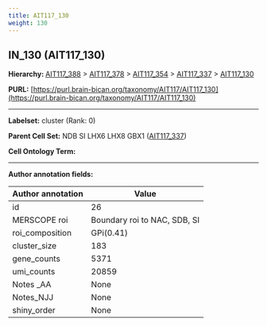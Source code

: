 ```yaml
---
title: AIT117_130
weight: 130
---
```

## IN_130 (AIT117_130)
<b>Hierarchy: </b>
[AIT117_388](../AIT117_388) >
[AIT117_378](../AIT117_378) >
[AIT117_354](../AIT117_354) >
[AIT117_337](../AIT117_337) >
[AIT117_130](../AIT117_130)

**PURL:** [https://purl.brain-bican.org/taxonomy/AIT117/AIT117_130](https://purl.brain-bican.org/taxonomy/AIT117/AIT117_130)

---


**Labelset:** cluster (Rank: 0)

**Parent Cell Set:** NDB SI LHX6 LHX8 GBX1 ([AIT117_337](../AIT117_337))



**Cell Ontology Term:** 

[MARKER GENES.]: #


---

[TRANSFERRED ANNOTATIONS.]: #


[AUTHOR ANNOTATION FIELDS.]: #


**Author annotation fields:**

| Author annotation | Value |
|-------------------|-------|
|id|26|
|MERSCOPE roi|Boundary roi to NAC, SDB, SI|
|roi_composition|GPi(0.41) | NAC(0.29) | GPe(0.23)|
|cluster_size|183|
|gene_counts|5371|
|umi_counts|20859|
|Notes _AA|None|
|Notes_NJJ|None|
|shiny_order|None|

